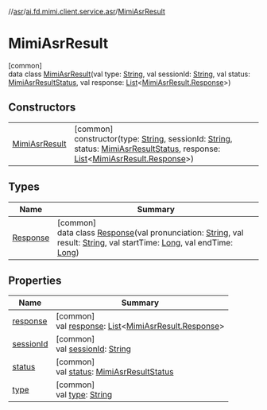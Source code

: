//[asr](../../../index.md)/[ai.fd.mimi.client.service.asr](../index.md)/[MimiAsrResult](index.md)

# MimiAsrResult

[common]\
data class [MimiAsrResult](index.md)(val type: [String](https://kotlinlang.org/api/core/kotlin-stdlib/kotlin/-string/index.html), val sessionId: [String](https://kotlinlang.org/api/core/kotlin-stdlib/kotlin/-string/index.html), val status: [MimiAsrResultStatus](../../../../asr-core/asr-core/ai.fd.mimi.client.service.asr.core/-mimi-asr-result-status/index.md), val response: [List](https://kotlinlang.org/api/core/kotlin-stdlib/kotlin.collections/-list/index.html)&lt;[MimiAsrResult.Response](-response/index.md)&gt;)

## Constructors

| | |
|---|---|
| [MimiAsrResult](-mimi-asr-result.md) | [common]<br>constructor(type: [String](https://kotlinlang.org/api/core/kotlin-stdlib/kotlin/-string/index.html), sessionId: [String](https://kotlinlang.org/api/core/kotlin-stdlib/kotlin/-string/index.html), status: [MimiAsrResultStatus](../../../../asr-core/asr-core/ai.fd.mimi.client.service.asr.core/-mimi-asr-result-status/index.md), response: [List](https://kotlinlang.org/api/core/kotlin-stdlib/kotlin.collections/-list/index.html)&lt;[MimiAsrResult.Response](-response/index.md)&gt;) |

## Types

| Name | Summary |
|---|---|
| [Response](-response/index.md) | [common]<br>data class [Response](-response/index.md)(val pronunciation: [String](https://kotlinlang.org/api/core/kotlin-stdlib/kotlin/-string/index.html), val result: [String](https://kotlinlang.org/api/core/kotlin-stdlib/kotlin/-string/index.html), val startTime: [Long](https://kotlinlang.org/api/core/kotlin-stdlib/kotlin/-long/index.html), val endTime: [Long](https://kotlinlang.org/api/core/kotlin-stdlib/kotlin/-long/index.html)) |

## Properties

| Name | Summary |
|---|---|
| [response](response.md) | [common]<br>val [response](response.md): [List](https://kotlinlang.org/api/core/kotlin-stdlib/kotlin.collections/-list/index.html)&lt;[MimiAsrResult.Response](-response/index.md)&gt; |
| [sessionId](session-id.md) | [common]<br>val [sessionId](session-id.md): [String](https://kotlinlang.org/api/core/kotlin-stdlib/kotlin/-string/index.html) |
| [status](status.md) | [common]<br>val [status](status.md): [MimiAsrResultStatus](../../../../asr-core/asr-core/ai.fd.mimi.client.service.asr.core/-mimi-asr-result-status/index.md) |
| [type](type.md) | [common]<br>val [type](type.md): [String](https://kotlinlang.org/api/core/kotlin-stdlib/kotlin/-string/index.html) |
